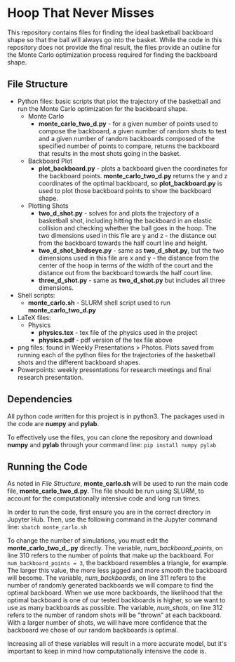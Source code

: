 # Hoop That Never Misses
This repository contains files for finding the ideal basketball backboard shape so that the ball will always go into the basket. While the code in this repository does not provide the final result, the files provide an outline for the Monte Carlo optimization process required for finding the backboard shape.

## File Structure
* Python files: basic scripts that plot the trajectory of the basketball and run the Monte Carlo optimization for the backboard shape.
    * Monte Carlo
      * **monte_carlo_two_d.py** - for a given number of points used to compose the backboard, a given number of random shots to test and a given number of random backboards composed of the specified number of points to compare, returns the backboard that results in the most shots going in the basket.
    * Backboard Plot
        * **plot_backboard.py** - plots a backboard given the coordinates for the backboard points. **monte_carlo_two_d.py** returns the y and z coordinates of the optimal backboard, so **plot_backboard.py** is used to plot those backboard points to show the backboard shape.
    * Plotting Shots
        * **two_d_shot.py** - solves for and plots the trajectory of a basketball shot, including hitting the backboard in an elastic collision and checking whether the ball goes in the hoop. The two dimensions used in this file are y and z - the distance out from the backboard towards the half court line and height.
        * **two_d_shot_birdseye.py** - same as **two_d_shot.py**, but the two dimensions used in this file are x and y - the distance from the center of the hoop in terms of the width of the court and the distance out from the backboard towards the half court line.
        * **three_d_shot.py** - same as **two_d_shot.py** but includes all three dimensions.
* Shell scripts:
    * **monte_carlo.sh** - SLURM shell script used to run **monte_carlo_two_d.py**
* LaTeX files:
    * Physics
        * **physics.tex** - tex file of the physics used in the project
        * **physics.pdf** - pdf version of the tex file above
* png files: found in Weekly Presentations > Photos. Plots saved from running each of the python files for the trajectories of the basketball shots and the different backboard shapes.
* Powerpoints: weekly presentations for research meetings and final research presentation.

## Dependencies
All python code written for this project is in python3. The packages used in the code are **numpy** and **pylab**.

To effectively use the files, you can clone the repository and download **numpy** and **pylab** through your command line:
`pip install numpy pylab`

## Running the Code
As noted in *File Structure*, **monte_carlo.sh** will be used to run the main code file, **monte_carlo_two_d.py**. The file should be run using SLURM, to account for the computationally intensive code and long run times.

In order to run the code, first ensure you are in the correct directory in Jupyter Hub. Then, use the following command in the Jupyter command line:
`sbatch monte_carlo.sh`

To change the number of simulations, you must edit the **monte_carlo_two_d_.py** directly. The variable, *num_backboard_points*, on line 310 refers to the number of points that make up the backboard. For `num_backboard_points = 3`, the backboard resembles a triangle, for example. The larger this value, the more less jagged and more smooth the backboard will become. The variable, *num_backboards*, on line 311 refers to the number of randomly generated backboards we will compare to find the optimal backboard. When we use more backboards, the likelihood that the optimal backboard is one of our tested backboards is higher, so we want to use as many backboards as possible. The variable, *num_shots*, on line 312 refers to the number of random shots will be "thrown" at each backboard. With a larger number of shots, we will have more confidence that the backboard we chose of our random backboards is optimal.

Increasing all of these variables will result in a more accurate model, but it's important to keep in mind how computationally intensive the code is.
